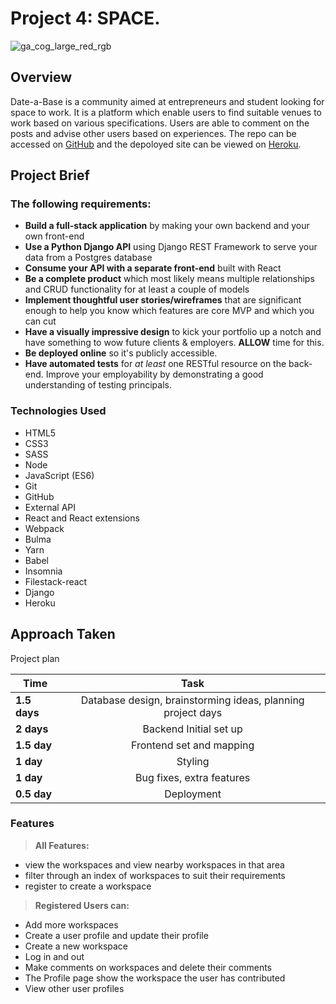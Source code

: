 # Project 4: SPACE.
![ga_cog_large_red_rgb](https://cloud.githubusercontent.com/assets/40461/8183776/469f976e-1432-11e5-8199-6ac91363302b.png)


## Overview
Date-a-Base is a community aimed at entrepreneurs and student looking for space to work. It is a platform which enable users to find suitable venues to work based on various specifications. Users are able to comment on the posts and advise other users based on experiences. The repo can be accessed on [GitHub](https://github.com/Iamshola/project-04) and the depoloyed site can be viewed on [Heroku](https://github.com/Iamshola/project-04).

## Project Brief

### The following requirements:

* **Build a full-stack application** by making your own backend and your own front-end
* **Use a Python Django API** using Django REST Framework to serve your data from a Postgres database
* **Consume your API with a separate front-end** built with React
* **Be a complete product** which most likely means multiple relationships and CRUD functionality for at least a couple of models
* **Implement thoughtful user stories/wireframes** that are significant enough to help you know which features are core MVP and which you can cut
* **Have a visually impressive design** to kick your portfolio up a notch and have something to wow future clients & employers. **ALLOW** time for this.
* **Be deployed online** so it's publicly accessible.
* **Have automated tests** for _at least_ one RESTful resource on the back-end. Improve your employability by demonstrating a good understanding of testing principals.

### Technologies Used
* HTML5
* CSS3
* SASS
* Node
* JavaScript (ES6)
* Git
* GitHub
* External API
* React and React extensions
* Webpack
* Bulma
* Yarn
* Babel
* Insomnia
* Filestack-react
* Django
* Heroku


## Approach Taken

 Project plan

| Time      | Task         |
| ------------- |:-------------:|
| **1.5 days**    | Database design, brainstorming ideas, planning project days   |
| **2  days**     | Backend Initial set up      |
| **1.5 day**  | Frontend set and mapping      |
| **1 day**  | Styling    |
| **1 day** | Bug fixes, extra features     |
| **0.5 day** | Deployment     |


### Features

> **All Features:**

  - view the workspaces and view nearby workspaces in that area
  - filter through an index of workspaces to suit their requirements
  - register to create a workspace

> **Registered Users can:**

  - Add more workspaces
  - Create a user profile and update their profile
  - Create a new workspace
  - Log in and out
  - Make comments on workspaces and delete their comments
  - The Profile page show the workspace the user has contributed
  - View other user profiles
